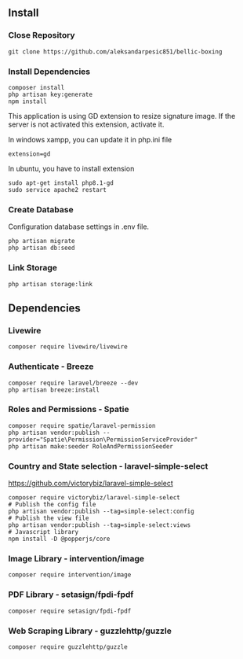 ## Install

### Close Repository

```
git clone https://github.com/aleksandarpesic851/bellic-boxing
```

### Install Dependencies

```
composer install
php artisan key:generate
npm install
```

This application is using GD extension to resize signature image.
If the server is not activated this extension, activate it.

In windows xampp, you can update it in php.ini file

```
extension=gd
```

In ubuntu, you have to install extension

```
sudo apt-get install php8.1-gd
sudo service apache2 restart
```

### Create Database

Configuration database settings in .env file.

```
php artisan migrate
php artisan db:seed
```

### Link Storage

```
php artisan storage:link
```

## Dependencies

### Livewire

```
composer require livewire/livewire
```

### Authenticate - Breeze

```
composer require laravel/breeze --dev
php artisan breeze:install
```

### Roles and Permissions - Spatie

```
composer require spatie/laravel-permission
php artisan vendor:publish --provider="Spatie\Permission\PermissionServiceProvider"
php artisan make:seeder RoleAndPermissionSeeder
```

### Country and State selection - laravel-simple-select

https://github.com/victorybiz/laravel-simple-select

```
composer require victorybiz/laravel-simple-select
# Publish the config file
php artisan vendor:publish --tag=simple-select:config
# Publish the view file
php artisan vendor:publish --tag=simple-select:views
# Javascript library
npm install -D @popperjs/core
```

### Image Library - intervention/image

```
composer require intervention/image
```

### PDF Library - setasign/fpdi-fpdf

```
composer require setasign/fpdi-fpdf
```

### Web Scraping Library - guzzlehttp/guzzle

```
composer require guzzlehttp/guzzle
```
